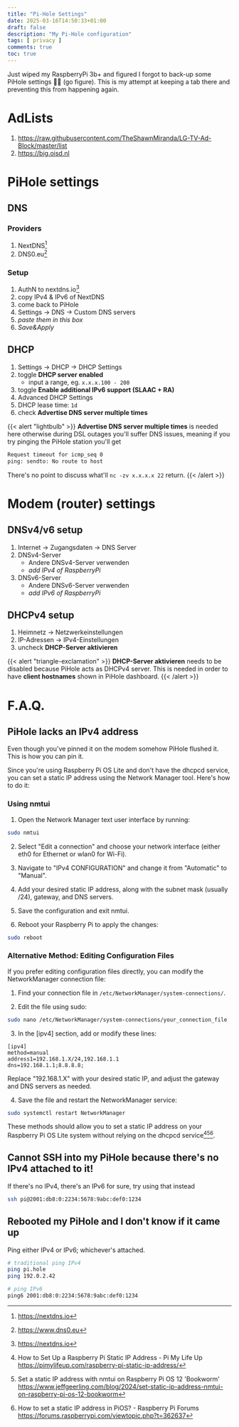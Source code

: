 ```yaml
---
title: "Pi-Hole Settings"
date: 2025-03-16T14:50:33+01:00
draft: false
description: "My Pi-Hole configuration"
tags: [ privacy ]
comments: true
toc: true
---
```


Just wiped my RaspberryPi 3b+ and figured I forgot to back-up some PiHole
settings 🤦‍♂️ (go figure). This is my attempt at keeping a tab there and preventing this from
happening again.

# AdLists

1. https://raw.githubusercontent.com/TheShawnMiranda/LG-TV-Ad-Block/master/list
1. https://big.oisd.nl

# PiHole settings

## DNS

### Providers

1. NextDNS[^8]
1. DNS0.eu[^9]

### Setup

1. AuthN to nextdns.io[^8]
1. copy IPv4 & IPv6 of NextDNS
1. come back to PiHole
1. Settings → DNS → Custom DNS servers
1. *paste them in this box*
1. *Save&Apply*

## DHCP

1. Settings → DHCP → DHCP Settings
1. toggle **DHCP server enabled**
    - input a range, eg. `x.x.x.100 - 200`
1. toggle **Enable additional IPv6 support (SLAAC + RA)**
1. Advanced DHCP Settings
1. DHCP lease time: `1d`
1. check **Advertise DNS server multiple times**

{{< alert "lightbulb" >}}
**Advertise DNS server multiple times** is needed here otherwise during
DSL outages you'll suffer DNS issues, meaning if you try pinging the PiHole
station you'll get

```sh
Request timeout for icmp_seq 0
ping: sendto: No route to host
```

There's no point to discuss what'll `nc -zv x.x.x.x 22` return.
{{< /alert >}}


# Modem (router) settings

## DNSv4/v6 setup

1. Internet → Zugangsdaten → DNS Server
1. DNSv4-Server
    - Andere DNSv4-Server verwenden
    - *add IPv4 of RaspberryPi*
1. DNSv6-Server
    - Andere DNSv6-Server verwenden
    - *add IPv6 of RaspberryPi*

## DHCPv4 setup

1. Heimnetz → Netzwerkeinstellungen
1. IP-Adressen → IPv4-Einstellungen
1. uncheck **DHCP-Server aktivieren**


{{< alert "triangle-exclamation" >}}
**DHCP-Server aktivieren** needs to be disabled because PiHole acts as DHCPv4
server. This is needed in order to have **client hostnames** shown in PiHole
dashboard.
{{< /alert >}}

# F.A.Q.

## PiHole lacks an IPv4 address

Even though you've pinned it on the modem somehow PiHole flushed it. This is
how you can pin it.

Since you're using Raspberry Pi OS Lite and don't have the dhcpcd service, you can set a static IP address using the Network Manager tool. Here's how to do it:

### Using nmtui

1. Open the Network Manager text user interface by running:

```bash
sudo nmtui
```

2. Select "Edit a connection" and choose your network interface (either eth0 for Ethernet or wlan0 for Wi-Fi).

3. Navigate to "IPv4 CONFIGURATION" and change it from "Automatic" to "Manual".

4. Add your desired static IP address, along with the subnet mask (usually /24), gateway, and DNS servers.

5. Save the configuration and exit nmtui.

6. Reboot your Raspberry Pi to apply the changes:

```bash
sudo reboot
```

### Alternative Method: Editing Configuration Files

If you prefer editing configuration files directly, you can modify the NetworkManager connection file:

1. Find your connection file in `/etc/NetworkManager/system-connections/`.

2. Edit the file using sudo:

```bash
sudo nano /etc/NetworkManager/system-connections/your_connection_file
```

3. In the [ipv4] section, add or modify these lines:

```
[ipv4]
method=manual
address1=192.168.1.X/24,192.168.1.1
dns=192.168.1.1;8.8.8.8;
```

Replace "192.168.1.X" with your desired static IP, and adjust the gateway and DNS servers as needed.

4. Save the file and restart the NetworkManager service:

```bash
sudo systemctl restart NetworkManager
```

These methods should allow you to set a static IP address on your Raspberry Pi OS Lite system without relying on the dhcpcd service[^1][^3][^5].

## Cannot SSH into my PiHole because there's no IPv4 attached to it!

If there's no IPv4, there's an IPv6 for sure, try using that instead

```sh
ssh pi@2001:db8:0:2234:5678:9abc:def0:1234
```

## Rebooted my PiHole and I don't know if it came up

Ping either IPv4 or IPv6; whichever's attached.

```bash
# traditional ping IPv4
ping pi.hole
ping 192.0.2.42

# ping IPv6
ping6 2001:db8:0:2234:5678:9abc:def0:1234
```

[^1]: How to Set Up a Raspberry Pi Static IP Address - Pi My Life Up https://pimylifeup.com/raspberry-pi-static-ip-address/
[^2]: How to give your Raspberry Pi a Static IP Address - UPDATE https://thepihut.com/blogs/raspberry-pi-tutorials/how-to-give-your-raspberry-pi-a-static-ip-address-update
[^3]: Set a static IP address with nmtui on Raspberry Pi OS 12 'Bookworm' https://www.jeffgeerling.com/blog/2024/set-static-ip-address-nmtui-on-raspberry-pi-os-12-bookworm
[^4]: How to set static IP on Raspberry Pi 4b (64bit - lite) : r/raspberry_pi https://www.reddit.com/r/raspberry_pi/comments/17l10wr/how_to_set_static_ip_on_raspberry_pi_4b_64bit_lite/
[^5]: How to set a static IP address in PiOS? - Raspberry Pi Forums https://forums.raspberrypi.com/viewtopic.php?t=362637
[^6]: How to Set a Static IP Address on Raspberry Pi | Tom's Hardware https://www.tomshardware.com/how-to/static-ip-raspberry-pi
[^7]: RIGHT and WRONG ways to give a STATIC IP to your Raspberry PI https://www.youtube.com/watch?v=VJtIedYfvSk
[^8]: https://nextdns.io
[^9]: https://www.dns0.eu
